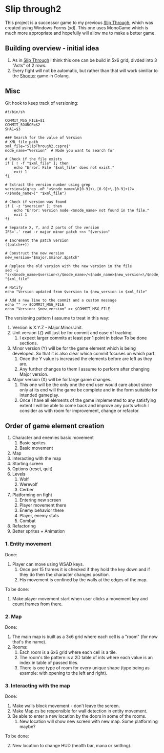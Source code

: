 # Slip through2

This project is a successor game to my previous [Slip Through](https://github.com/TytusKolpak/SlipThroughGame), which was created using Windows Forms (xd). This one uses MonoGame which is much more appropriate and hopefully will allow me to make a better game.

## Building overview - initial idea

1. As in [Slip Through](https://github.com/TytusKolpak/SlipThroughGame) I think this one can be build in 5x6 grid, divded into 3 "Acts" of 2 rows.
2. Every fight will not be automatic, but rather than that will work simillar to the [Shooter](https://github.com/TytusKolpak/Shooter) game in Golang. 

## Misc

Git hook to keep track of versioning:

```shell
#!/bin/sh

COMMIT_MSG_FILE=$1
COMMIT_SOURCE=$2
SHA1=$3

### Search for the value of Version
# XML file path
xml_file="SlipThrough2.csproj"
node_name="Version"  # Node you want to search for

# Check if the file exists
if [ ! -f "$xml_file" ]; then
    echo "Error: File '$xml_file' does not exist."
    exit 1
fi

# Extract the version number using grep
version=$(grep -oP "<$node_name>\K[0-9]+\.[0-9]+\.[0-9]+(?=</$node_name>)" "$xml_file")

# Check if version was found
if [ -z "$version" ]; then
    echo "Error: Version node <$node_name> not found in the file."
    exit 1
fi

# Separate X, Y, and Z parts of the version
IFS='.' read -r major minor patch <<< "$version"

# Increment the patch version
((patch++))

# Construct the new version
new_version="$major.$minor.$patch"

# Replace the old version with the new version in the file
sed -i "s/<$node_name>$version<\/$node_name>/<$node_name>$new_version<\/$node_name>/" "$xml_file"

# Notify
echo "Version updated from $version to $new_version in $xml_file"

# Add a new line to the commit and a custom message
echo "" >> $COMMIT_MSG_FILE
echo "Version: $new_version" >> $COMMIT_MSG_FILE
```

The versioning pattern I assume to treat in this way:

1. Version is X.Y.Z - Major.Minor.Unit.
2. Unit version (Z) will just be for commit and ease of tracking.
    1. I expect larger commits at least per 1 point in below To be done sections.
3. Minor version (Y) will be for the game element which is being developed. So that it is also clear which commit focuses on which part.
    1. Once the Y value is increased the elements before are left as they are.
    2. Any further changes to them I assume to perform after changing Major version.
4. Major version (X) will be for large game changes.
    1. This one will be the only one the end user would care about since only at its end will the game be complete and in the form suitable for intended gameplay.
    2. Once I have all elements of the game implemented to any satisfying extent I will be able to come back and improve any parts which I consider as with room for improvement, change or refactor.

## Order of game element creation

1. Character and enemies basic movement 
   1. Basic sprites
   2. Basic movement
2. Map
3. Interacting with the map
4. Starting screen
5. Options (reset, quit)
6. Levels
   1. Wolf
   2. Werevolf
   3. Cerber
7. Platforming on fight
   1. Entering new screen
   2. Player movement there
   3. Enemy behavior there
   4. Player, enemy stats
   5. Combat
8. Refactoring
9. Better sprites + Animation

### 1. Entity movement

Done:

1. Player can move using WSAD keys.
    1. Once per 15 frames it is checked if they hold the key down and if they do then the character changes position.
    2. His movement is confined by the walls at the edges of the map.

To be done:

1. Make player movement start when user clicks a movement key and count frames from there.

### 2. Map

Done: 

1. The main map is built as a 3x6 grid where each cell is a "room" (for now that's the name).
2. Rooms:
    1. Each room is a 6x6 grid where each cell is a tile.
    2. The room's tile pattern is a 2D table of ints where each value is an index in table of passed tiles.
    3. There is one type of room for every unique shape (type being as example: with opening to the left and right).

### 3. Interacting with the map

Done: 

1. Make walls block movement - don't leave the screen.
2. Make Map.cs be responsible for wall detection in entity movement. 
3. Be able to enter a new location by the doors in some of the rooms.
	1. New location will show new screen with new map. Some platforming maybe?

To be done:

2. New location to change HUD (health bar, mana or smthng).

